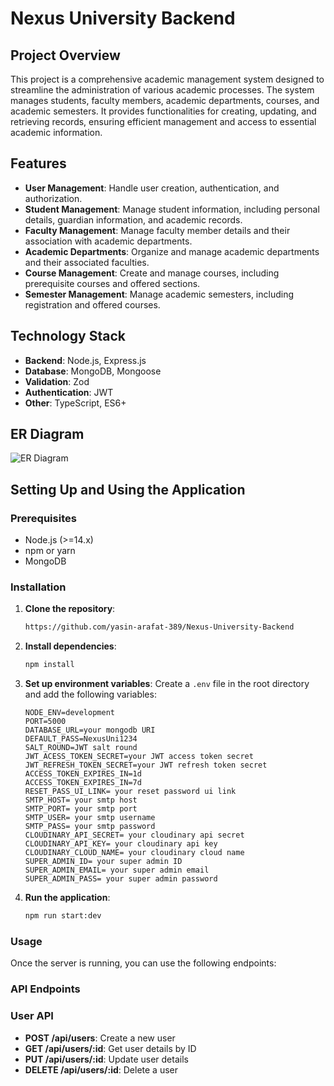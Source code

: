# Nexus University Backend

## Project Overview

This project is a comprehensive academic management system designed to streamline the administration of various academic processes. The system manages students, faculty members, academic departments, courses, and academic semesters. It provides functionalities for creating, updating, and retrieving records, ensuring efficient management and access to essential academic information.

## Features

- **User Management**: Handle user creation, authentication, and authorization.
- **Student Management**: Manage student information, including personal details, guardian information, and academic records.
- **Faculty Management**: Manage faculty member details and their association with academic departments.
- **Academic Departments**: Organize and manage academic departments and their associated faculties.
- **Course Management**: Create and manage courses, including prerequisite courses and offered sections.
- **Semester Management**: Manage academic semesters, including registration and offered courses.

## Technology Stack

- **Backend**: Node.js, Express.js
- **Database**: MongoDB, Mongoose
- **Validation**: Zod
- **Authentication**: JWT
- **Other**: TypeScript, ES6+

## ER Diagram

![ER Diagram](./erdiagram.png)

## Setting Up and Using the Application

### Prerequisites

- Node.js (>=14.x)
- npm or yarn
- MongoDB

### Installation

1. **Clone the repository**:

   ```sh
   https://github.com/yasin-arafat-389/Nexus-University-Backend
   ```

2. **Install dependencies**:

   ```sh
   npm install
   ```

3. **Set up environment variables**:
   Create a `.env` file in the root directory and add the following variables:

   ```
   NODE_ENV=development
   PORT=5000
   DATABASE_URL=your mongodb URI
   DEFAULT_PASS=NexusUni1234
   SALT_ROUND=JWT salt round
   JWT_ACESS_TOKEN_SECRET=your JWT access token secret
   JWT_REFRESH_TOKEN_SECRET=your JWT refresh token secret
   ACCESS_TOKEN_EXPIRES_IN=1d
   ACCESS_TOKEN_EXPIRES_IN=7d
   RESET_PASS_UI_LINK= your reset password ui link
   SMTP_HOST= your smtp host
   SMTP_PORT= your smtp port
   SMTP_USER= your smtp username
   SMTP_PASS= your smtp password
   CLOUDINARY_API_SECRET= your cloudinary api secret
   CLOUDINARY_API_KEY= your cloudinary api key
   CLOUDINARY_CLOUD_NAME= your cloudinary cloud name
   SUPER_ADMIN_ID= your super admin ID
   SUPER_ADMIN_EMAIL= your super admin email
   SUPER_ADMIN_PASS= your super admin password

   ```

4. **Run the application**:
   ```sh
   npm run start:dev
   ```

### Usage

Once the server is running, you can use the following endpoints:

### API Endpoints

### User API

- **POST /api/users**: Create a new user
- **GET /api/users/:id**: Get user details by ID
- **PUT /api/users/:id**: Update user details
- **DELETE /api/users/:id**: Delete a user
